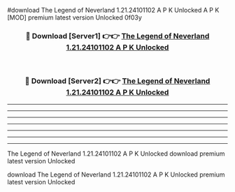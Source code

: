 #download The Legend of Neverland 1.21.24101102 A P K Unlocked  A P K [MOD] premium latest version Unlocked 0f03y 



<div align="center">
<h3>🔴 Download [Server1] 👉👉 <a href="https://apkdownload2.web.app/">The Legend of Neverland 1.21.24101102 A P K Unlocked </a></h3><br>

<h3>🔴 Download [Server2] 👉👉 <a href="https://apkdownload2.web.app/">The Legend of Neverland 1.21.24101102 A P K Unlocked </a></h3>
</div>





----------------------------------------------------------

----------------------------------------------------------

----------------------------------------------------------

----------------------------------------------------------

----------------------------------------------------------

----------------------------------------------------------

----------------------------------------------------------

The Legend of Neverland 1.21.24101102 A P K Unlocked  download premium latest version Unlocked

download The Legend of Neverland 1.21.24101102 A P K Unlocked  premium latest version Unlocked
